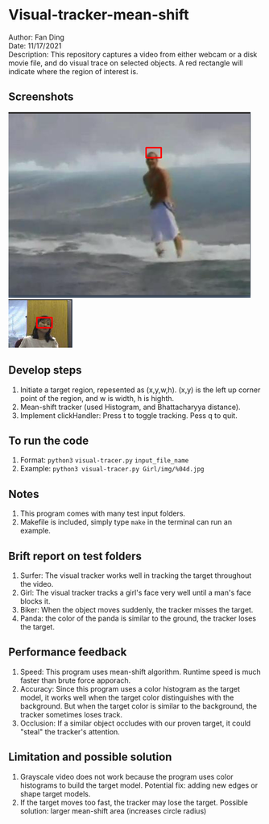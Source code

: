 # Visual-tracker-mean-shift
Author: Fan Ding \
Date: 11/17/2021 \
Description: This repository captures a video from either webcam or a disk movie file, and do visual trace on selected objects. A red rectangle will indicate where the region of interest is. 

## Screenshots
![alt text](Screenshot_Surfer.png "Surfer") \
![alt text](Screenshot_Girl.png "Girl")




## Develop steps
1. Initiate a target region, repesented as (x,y,w,h). (x,y) is the left up corner point of the region, and w is width, h is highth.
2. Mean-shift tracker (used Histogram, and Bhattacharyya distance).
3. Implement clickHandler: Press t to toggle tracking. Pess q to quit.


## To run the code
1. Format:
`python3` `visual-tracer.py` `input_file_name` 
2. Example:
`python3 visual-tracer.py Girl/img/%04d.jpg` 


## Notes
1. This program comes with many test input folders.
2. Makefile is included, simply type `make` in the terminal can run an example.

## Brift report on test folders
1. Surfer: The visual tracker works well in tracking the target throughout the video.
2. Girl: The visual tracker tracks a girl's face very well until a man's face blocks it.
3. Biker: When the object moves suddenly, the tracker misses the target.
4. Panda: the color of the panda is similar to the ground, the tracker loses the target.

## Performance feedback
1. Speed: This program uses mean-shift algorithm. Runtime speed is much faster than brute force apporach.
2. Accuracy: Since this program uses a color histogram as the target model, it works well when the target color distinguishes with the background. But when the target color is similar to the background, the tracker sometimes loses track.
3. Occlusion: If a similar object occludes with our proven target, it could "steal" the tracker's attention.

## Limitation and possible solution
1. Grayscale video does not work because the program uses color histograms to build the target model. Potential fix: adding new edges or shape target models.
2. If the target moves too fast, the tracker may lose the target. Possible solution: larger mean-shift area (increases circle radius)

